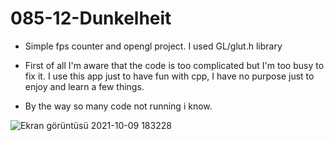 # 085-12-Dunkelheit

- Simple fps counter and opengl project.
  I used GL/glut.h library

- First of all I'm aware that the code is too complicated but I'm too busy to fix it. 
I use this app just to have fun with cpp, I have no purpose just to enjoy and learn a few things.
- By the way so many code not running i know.




![Ekran görüntüsü 2021-10-09 183228](https://user-images.githubusercontent.com/66999194/136664885-7b89c6d7-ed8c-4cbf-b937-6fc8c70cc5b0.png)

